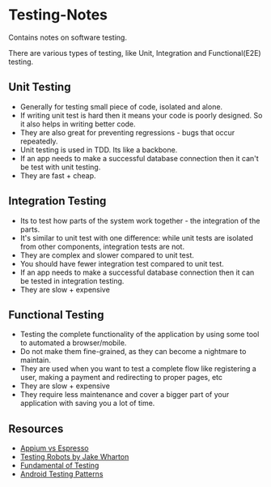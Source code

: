 # Testing-Notes
Contains notes on software testing.

There are various types of testing, like Unit, Integration and Functional(E2E) testing.

## Unit Testing

* Generally for testing  small piece of code, isolated and alone.
* If writing unit test is hard then it means your code is poorly designed. So it also helps  in writing better code.
* They are also great for preventing regressions - bugs that occur repeatedly.
* Unit testing is used in TDD. Its like a backbone.
* If an app needs to make a successful database connection then it can't be test with unit testing.
* They are fast + cheap.

## Integration Testing

* Its to test how parts of the system work together - the integration of the parts.
* It's similar to unit test with one difference: while unit tests are isolated from other components, integration tests are not.
* They are complex and slower compared to unit test.
* You should have fewer integration test compared to unit test.
* If an app needs to make a successful database connection then it can be tested in integration testing.
* They are slow + expensive

## Functional Testing

* Testing the complete functionality of the application by using some tool to automated a browser/mobile.
* Do not make them fine-grained, as they can become a nightmare to maintain.
* They are used when you want to test a complete flow like registering a user, making a payment and redirecting to proper pages, etc
* They are slow + expensive
* They require less maintenance and cover a bigger part of your application with saving you a lot of time.


## Resources

* [Appium vs Espresso](https://www.reddit.com/r/androiddev/comments/b50upz/appium_or_espresso_for_qa_team/)
* [Testing Robots by Jake Wharton](https://academy.realm.io/posts/kau-jake-wharton-testing-robots/)
* [Fundamental of Testing](https://developer.android.com/training/testing/fundamentals)
* [Android Testing Patterns](https://www.youtube.com/playlist?list=PLWz5rJ2EKKc-6HWg_jyP0U1zrVLHn65b2)

